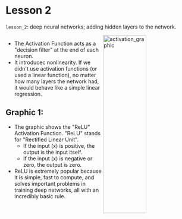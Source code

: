 # Lesson 2

`lesson_2`: deep neural networks; adding hidden layers to the network.

<div style="display: flex; justify-content: center;">
<div class="texto-titulo">

* The Activation Function acts as a "decision filter" at the end of each neuron.
* It introducec nonlinearity. If we didn't use activation functions (or used a linear function), no matter how many layers the network had, it would behave like a simple linear regression.

## Graphic 1:
* The graphic shows the "ReLU" Activation Function. "ReLU" stands for "Rectified Linear Unit".
  * If the input (x) is positive, the output is the input itself.
  * If the input (x) is negative or zero, the output is zero.
* ReLU is extremely popular because it is simple, fast to compute, and solves important problems in training deep networks, all with an incredibly basic rule.

</div>
      <img style="width: 48%;" width="640" height="480" alt="activation_graphic" src="https://github.com/user-attachments/assets/5fce2889-6b84-434d-9c1d-e9bad4583be8" />
</div>
